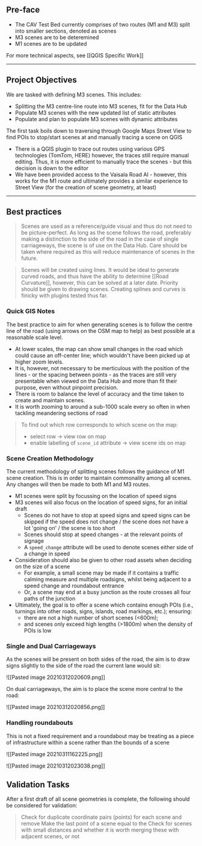 ## Pre-face
- The CAV Test Bed currently comprises of two routes (M1 and M3) split into smaller sections, denoted as scenes
- M3 scenes are to be deteremined
- M1 scenes are to be updated

For more technical aspects, see [[QGIS Specific Work]]

---

## Project Objectives
We are tasked with defining M3 scenes. This includes:
- Splitting the M3 centre-line route into M3 scenes, fit for the Data Hub
- Populate M3 scenes with the new updated list of static attributes
- Populate and plan to populate M3 scenes with dynamic attributes

The first task boils down to traversing through Google Maps Street View to find POIs to stop/start scenes at and manually tracing a scene on QGIS
- There is a QGIS plugin to trace out routes using various GPS technologies (TomTom, HERE) however, the traces still require manual editing. Thus, it is more efficient to manually trace the scenes - but this decision is down to the editor
- We have been provided access to the Vaisala Road AI - however, this works for the M1 route and ultimately provides a similar experience to Street View (for the creation of scene geometry, at least)

---
## Best practices
> Scenes are used as a reference/guide visual and thus do not need to be picture-perfect. As long as the scene follows the road, preferably making a distinction to the side of the road in the case of single carriageways, the scene is of use on the Data Hub. Care should be taken where required as this will reduce maintenance of scenes in the future.

> Scenes will be created using lines. It would be ideal to generate curved roads, and thus have the ability to determine [[Road Curvature]], however, this can be solved at a later date. Priority should be given to drawing scenes. Creating splines and curves is finicky with plugins tested thus far.

### Quick GIS Notes
The best practice to aim for when generating scenes is to follow the centre line of the road (using arrows on the OSM map to help) as best possible at a reasonable scale level.
- At lower scales, the map can show small changes in the road which could cause an off-center line; which wouldn't have been picked up at higher zoom levels.
- It is, however, not necessary to be merticulous with the position of the lines - or the spacing between points - as the traces are still very presentable when viewed on the Data Hub and more than fit their purpose, even without pinpoint precision.
- There is room to balance the level of accuracy and the time taken to create and maintain scenes.
- It is worth zooming to around a sub-1000 scale every so often in when tackling meandering sections of road

>To find out which row corresponds to which scene on the map:
>- select row -> view row on map
>- enable labelling of `scene_id` attribute -> view scene ids on map

### Scene Creation Methodology

The current methodology of splitting scenes follows the guidance of M1 scene creation. This is in order to maintain commonality among all scenes. Any changes will then be made to both M1 and M3 routes.

- M1 scenes were split by focussing on the location of speed signs
- M3 scenes will also focus on the location of speed signs, for an initial draft
	- Scenes do not have to stop at speed signs and speed signs can be skipped if the speed does not change / the scene does not have a lot 'going on' / the scene is too short
	- Scenes should stop at speed changes - at the relevant points of signage
	- A `speed_change` attribute will be used to denote scenes either side of a change in speed
- Consideration should also be given to other road assets when deciding on the size of a scene
	- For example, a small scene may be made if it contains a traffic calming measure and multiple roadsigns, whilst being adjacent to a speed change and roundabout entrance
	- Or, a scene may end at a busy junction as the route crosses all four paths of the junction
- Ultimately, the goal is to offer a scene which contains enough POIs (i.e., turnings into other roads, signs, islands, road markings, etc.); ensuring:
	- there are not a high number of short scenes (<600m);
	- and scenes only exceed high lengths (>1800m) when the density of POIs is low


### Single and Dual Carriageways

As the scenes will be present on both sides of the road, the aim is to draw signs slightly to the side of the road the current lane would sit: 

![[Pasted image 20210312020609.png]]

On dual carriageways, the aim is to place the scene more central to the road:

![[Pasted image 20210312020856.png]]

### Handling roundabouts
This is not a fixed requirement and a roundabout may be treating as a piece of infrastructure within a scene rather than the bounds of a scene

![[Pasted image 20210311162225.png]]

![[Pasted image 20210312023038.png]]


## Validation Tasks

After a first draft of all scene geometries is complete, the following should be considered for validation:
> Check for duplicate coordinate pairs (points) for each scene and remove
> Make the last point of a scene equal to the
> Check for scenes with small distances and whether it is worth merging these with adjacent scenes, or not